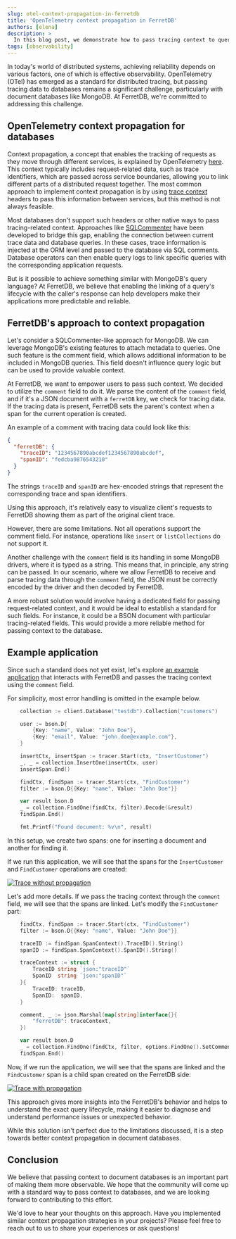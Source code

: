 ```yaml
---
slug: otel-context-propagation-in-ferretdb
title: 'OpenTelemetry context propagation in FerretDB'
authors: [elena]
description: >
  In this blog post, we demonstrate how to pass tracing context to queries in FerretDB using OpenTelemetry.
tags: [observability]
---
```


In today's world of distributed systems, achieving reliability depends on various factors, one of which is effective observability.
OpenTelemetry (OTel) has emerged as a standard for distributed tracing, but passing tracing data to databases remains a significant challenge,
particularly with document databases like MongoDB.
At FerretDB, we're committed to addressing this challenge.

<!--truncate-->

## OpenTelemetry context propagation for databases

Context propagation, a concept that enables the tracking of requests as they move through different services, is explained by OpenTelemetry
[here](https://opentelemetry.io/docs/concepts/context-propagation/). This context typically includes request-related data, 
such as trace identifiers, which are passed across service boundaries, 
allowing you to link different parts of a distributed request together. 
The most common approach to implement context propagation is by using [trace context](https://www.w3.org/TR/trace-context/)
headers to pass this information between services, but this method is not always feasible.

Most databases don't support such headers or other native ways to pass tracing-related context.
Approaches like [SQLCommenter](https://google.github.io/sqlcommenter/) have been developed to bridge this gap,
enabling the connection between current trace data and database queries.
In these cases, trace information is injected at the ORM level and passed to the database via SQL comments.
Database operators can then enable query logs to link specific queries with the corresponding application requests.

But is it possible to achieve something similar with MongoDB's query language?
At FerretDB, we believe that enabling the linking of a query's lifecycle with the caller's response can help developers make
their applications more predictable and reliable.

## FerretDB's approach to context propagation

Let's consider a SQLCommenter-like approach for MongoDB.
We can leverage MongoDB's existing features to attach metadata to queries.
One such feature is the comment field, which allows additional information to be included in MongoDB queries.
This field doesn't influence query logic but can be used to provide valuable context.

At FerretDB, we want to empower users to pass such context.
We decided to utilize the `comment` field to do it.
We parse the content of the `comment` field, and if it's a JSON document with a `ferretDB` key, we check for tracing data.
If the tracing data is present, FerretDB sets the parent's context when a span for the current operation is created.

An example of a comment with tracing data could look like this:

```json
{
  "ferretDB": {
    "traceID": "1234567890abcdef1234567890abcdef",
    "spanID": "fedcba9876543210"
  }
}
```

The strings `traceID` and `spanID` are hex-encoded strings that represent the corresponding trace and span identifiers.

Using this approach, it's relatively easy to visualize client's requests to FerretDB showing them as part of the original client trace.

However, there are some limitations.
Not all operations support the comment field.
For instance, operations like `insert` or `listCollections` do not support it.

Another challenge with the `comment` field is its handling in some MongoDB drivers, where it is typed as a string.
This means that, in principle, any string can be passed.
In our scenario, where we allow FerretDB to receive and parse
tracing data through the `comment` field, the JSON must be correctly encoded by the driver and then decoded by FerretDB.

A more robust solution would involve having a dedicated field for passing request-related context,
and it would be ideal to establish a standard for such fields.
For instance, it could be a BSON document with particular tracing-related fields.
This would provide a more reliable method for passing context to the database.

## Example application

Since such a standard does not yet exist, let's explore [an example application](https://gist.github.com/rumyantseva/3c6ef7c7dfc3fbdea8f94a31f4a17885) 
that interacts with FerretDB and passes the tracing context using the `comment` field.

For simplicity, most error handling is omitted in the example below.

```go
    collection := client.Database("testdb").Collection("customers")

    user := bson.D{
        {Key: "name", Value: "John Doe"},
        {Key: "email", Value: "john.doe@example.com"},
    }

    insertCtx, insertSpan := tracer.Start(ctx, "InsertCustomer")
    _, _ = collection.InsertOne(insertCtx, user)
    insertSpan.End()

    findCtx, findSpan := tracer.Start(ctx, "FindCustomer")
    filter := bson.D{{Key: "name", Value: "John Doe"}}

    var result bson.D
    _ = collection.FindOne(findCtx, filter).Decode(&result)
    findSpan.End()

    fmt.Printf("Found document: %v\n", result)
```

In this setup, we create two spans: one for inserting a document and another for finding it.

If we run this application, we will see that the spans for the `InsertCustomer` and `FindCustomer` operations are created:

[![Trace without propagation](/img/blog/ferretdb-otel/without-propagation.png)](/img/blog/ferretdb-otel/without-propagation.png)

Let's add more details.
If we pass the tracing context through the `comment` field, we will see that the spans are linked.
Let's modify the `FindCustomer` part:

```go
    findCtx, findSpan := tracer.Start(ctx, "FindCustomer")
    filter := bson.D{{Key: "name", Value: "John Doe"}}

    traceID := findSpan.SpanContext().TraceID().String()
    spanID := findSpan.SpanContext().SpanID().String()

    traceContext := struct {
        TraceID string `json:"traceID"`
        SpanID  string `json:"spanID"`
    }{
        TraceID: traceID,
        SpanID:  spanID,
    }

    comment, _ := json.Marshal(map[string]interface{}{
        "ferretDB": traceContext,
    })

    var result bson.D
    _ = collection.FindOne(findCtx, filter, options.FindOne().SetComment(string(comment))).Decode(&result)
    findSpan.End()
```

Now, if we run the application, we will see that the spans are linked and the `FindCustomer` span is a child span created on the FerretDB side:

[![Trace with propagation](/img/blog/ferretdb-otel/with-propagation.png)](/img/blog/ferretdb-otel/with-propagation.png)

This approach gives more insights into the FerretDB's behavior and helps to understand the exact query lifecycle,
making it easier to diagnose and understand performance issues or unexpected behavior.

While this solution isn't perfect due to the limitations discussed, it is a step towards better context propagation in document databases.

## Conclusion

We believe that passing context to document databases is an important part of making them more observable.
We hope that the community will come up with a standard way to pass context to databases, and we are looking forward to
contributing to this effort.

We'd love to hear your thoughts on this approach.
Have you implemented similar context propagation strategies in your projects?
Please feel free to reach out to us to share your experiences or ask questions!
